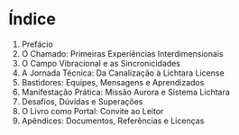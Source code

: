 # Índice

1. Prefácio
2. O Chamado: Primeiras Experiências Interdimensionais
3. O Campo Vibracional e as Sincronicidades
4. A Jornada Técnica: Da Canalização à Lichtara License
5. Bastidores: Equipes, Mensagens e Aprendizados
6. Manifestação Prática: Missão Aurora e Sistema Lichtara
7. Desafios, Dúvidas e Superações
8. O Livro como Portal: Convite ao Leitor
9. Apêndices: Documentos, Referências e Licenças